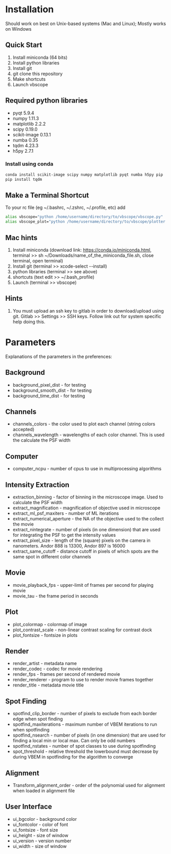 # Installation
Should work on best on Unix-based systems (Mac and Linux); Mostly works on Windows

## Quick Start
1. Install miniconda (64 bits)
2. Install python libraries
2. Install git
3. git clone this repository
4. Make shortcuts
5. Launch vbscope

## Required python libraries
* pyqt 5.9.4
* numpy 1.11.3
* matplotlib 2.2.2
* scipy 0.19.0
* scikit-image 0.13.1
* numba 0.35
* tqdm 4.23.3
* h5py 2.7.1

### Install using conda
``` bash
conda install scikit-image scipy numpy matplotlib pyqt numba h5py pip
pip install tqdm
```

## Make a Terminal Shortcut
To your rc file (eg ~/.bashrc, ~/.zshrc, ~/.profile, etc) add
``` bash
alias vbscope="python /home/username/directory/to/vbscope/vbscope.py"
alias vbscope_plot="python /home/username/directory/to/vbscope/plotter.py"
```

## Mac hints
1. Install miniconda (download link: https://conda.io/miniconda.html, terminal >> sh ~/Downloads/name_of_the_miniconda_file.sh, close terminal, open terminal)
2. Install git (terminal >> xcode-select --install)
3. python libraries (terminal >> see above)
4. shortcuts (text edit >> ~/.bash_profile)
5. Launch (terminal >> vbscope)

## Hints
1. You must upload an ssh key to gitlab in order to download/upload using git. Gitlab >> Settings >> SSH keys. Follow link out for system specific help doing this.

# Parameters
Explanations of the parameters in the preferences:

## Background
* background_pixel_dist - for testing
* background_smooth_dist - for testing
* background_time_dist - for testing

## Channels
* channels_colors - the color used to plot each channel (string colors accepted)
* channels_wavelength - wavelengths of each color channel. This is used the calculate the PSF width

## Computer
* computer_ncpu - number of cpus to use in multiprocessing algorithms

## Intensity Extraction
* extraction_binning - factor of binning in the microscope image. Used to calculate the PSF width
* extract_magnification - magnification of objective used in microscope
* extract_ml_psf_maxiters - number of ML iterations
* extract_numerical_aperture - the NA of the objective used to the collect the movie
* extract_nintegrate - number of pixels (in one dimension) that are used for integrating the PSF to get the intensity values
* extract_pixel_size - length of the (square) pixels on the camera in nanometers. Andor 888 is 13300, Andor 897 is 16000
* extract_same_cutoff - distance cutoff in pixels of which spots are the same spot in different color channels

## Movie
* movie_playback_fps - upper-limit of frames per second for playing movie
* movie_tau - the frame period in seconds

## Plot
* plot_colormap - colormap of image
* plot_contrast_scale - non-linear contrast scaling for contrast dock
* plot_fontsize - fontsize in plots

## Render
* render_artist - metadata name
* render_codec - codec for movie rendering
* render_fps - frames per second of rendered movie
* render_renderer - program to use to render movie frames together
* render_title - metadata movie title

## Spot Finding
* spotfind_clip_border - number of pixels to exclude from each border edge when spot finding
* spotfind_maxiterations - maximum number of VBEM iterations to run when spotfinding
* spotfind_nsearch - number of pixels (in one dimension) that are used for finding a local min or local max. Can only be odd numbers
* spotfind_nstates - number of spot classes to use during spotfinding
* spot_threshold - relative threshold the lowerbound must decrease by during VBEM in spotfinding for the algorithm to converge

## Alignment
* Transform_alignment_order - order of the polynomial used for alignment when loaded in alignment file

## User Interface
* ui_bgcolor - background color
* ui_fontcolor - color of font
* ui_fontsize - font size
* ui_height - size of window
* ui_version - version number
* ui_width - size of window
